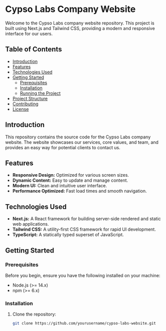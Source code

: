 # Cypso Labs Company Website

Welcome to the Cypso Labs company website repository. This project is built using Next.js and Tailwind CSS, providing a modern and responsive interface for our users.

## Table of Contents

- [Introduction](#introduction)
- [Features](#features)
- [Technologies Used](#technologies-used)
- [Getting Started](#getting-started)
  - [Prerequisites](#prerequisites)
  - [Installation](#installation)
  - [Running the Project](#running-the-project)
- [Project Structure](#project-structure)
- [Contributing](#contributing)
- [License](#license)

## Introduction

This repository contains the source code for the Cypso Labs company website. The website showcases our services, core values, and team, and provides an easy way for potential clients to contact us.

## Features

- **Responsive Design:** Optimized for various screen sizes.
- **Dynamic Content:** Easy to update and manage content.
- **Modern UI:** Clean and intuitive user interface.
- **Performance Optimized:** Fast load times and smooth navigation.

## Technologies Used

- **Next.js:** A React framework for building server-side rendered and static web applications.
- **Tailwind CSS:** A utility-first CSS framework for rapid UI development.
- **TypeScript:** A statically typed superset of JavaScript.

## Getting Started

### Prerequisites

Before you begin, ensure you have the following installed on your machine:

- Node.js (>= 14.x)
- npm (>= 6.x)

### Installation

1. Clone the repository:

   ```sh
   git clone https://github.com/yourusername/cypso-labs-website.git
